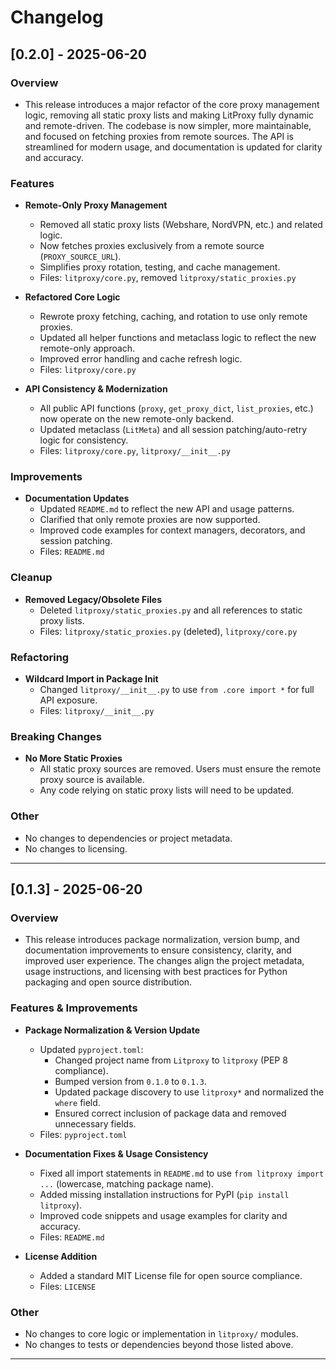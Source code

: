 # Changelog

## [0.2.0] - 2025-06-20

### Overview
- This release introduces a major refactor of the core proxy management logic, removing all static proxy lists and making LitProxy fully dynamic and remote-driven. The codebase is now simpler, more maintainable, and focused on fetching proxies from remote sources. The API is streamlined for modern usage, and documentation is updated for clarity and accuracy.

### Features

- **Remote-Only Proxy Management**
  - Removed all static proxy lists (Webshare, NordVPN, etc.) and related logic.
  - Now fetches proxies exclusively from a remote source (`PROXY_SOURCE_URL`).
  - Simplifies proxy rotation, testing, and cache management.
  - Files: `litproxy/core.py`, removed `litproxy/static_proxies.py`

- **Refactored Core Logic**
  - Rewrote proxy fetching, caching, and rotation to use only remote proxies.
  - Updated all helper functions and metaclass logic to reflect the new remote-only approach.
  - Improved error handling and cache refresh logic.
  - Files: `litproxy/core.py`

- **API Consistency & Modernization**
  - All public API functions (`proxy`, `get_proxy_dict`, `list_proxies`, etc.) now operate on the new remote-only backend.
  - Updated metaclass (`LitMeta`) and all session patching/auto-retry logic for consistency.
  - Files: `litproxy/core.py`, `litproxy/__init__.py`

### Improvements

- **Documentation Updates**
  - Updated `README.md` to reflect the new API and usage patterns.
  - Clarified that only remote proxies are now supported.
  - Improved code examples for context managers, decorators, and session patching.
  - Files: `README.md`

### Cleanup

- **Removed Legacy/Obsolete Files**
  - Deleted `litproxy/static_proxies.py` and all references to static proxy lists.
  - Files: `litproxy/static_proxies.py` (deleted), `litproxy/core.py`

### Refactoring

- **Wildcard Import in Package Init**
  - Changed `litproxy/__init__.py` to use `from .core import *` for full API exposure.
  - Files: `litproxy/__init__.py`

### Breaking Changes

- **No More Static Proxies**
  - All static proxy sources are removed. Users must ensure the remote proxy source is available.
  - Any code relying on static proxy lists will need to be updated.

### Other

- No changes to dependencies or project metadata.
- No changes to licensing.

---
## [0.1.3] - 2025-06-20

### Overview
- This release introduces package normalization, version bump, and documentation improvements to ensure consistency, clarity, and improved user experience. The changes align the project metadata, usage instructions, and licensing with best practices for Python packaging and open source distribution.

### Features & Improvements
- **Package Normalization & Version Update**
  - Updated `pyproject.toml`:
    - Changed project name from `Litproxy` to `litproxy` (PEP 8 compliance).
    - Bumped version from `0.1.0` to `0.1.3`.
    - Updated package discovery to use `litproxy*` and normalized the `where` field.
    - Ensured correct inclusion of package data and removed unnecessary fields.
  - Files: `pyproject.toml`

- **Documentation Fixes & Usage Consistency**
  - Fixed all import statements in `README.md` to use `from litproxy import ...` (lowercase, matching package name).
  - Added missing installation instructions for PyPI (`pip install litproxy`).
  - Improved code snippets and usage examples for clarity and accuracy.
  - Files: `README.md`

- **License Addition**
  - Added a standard MIT License file for open source compliance.
  - Files: `LICENSE`

### Other
- No changes to core logic or implementation in `litproxy/` modules.
- No changes to tests or dependencies beyond those listed above.

---
